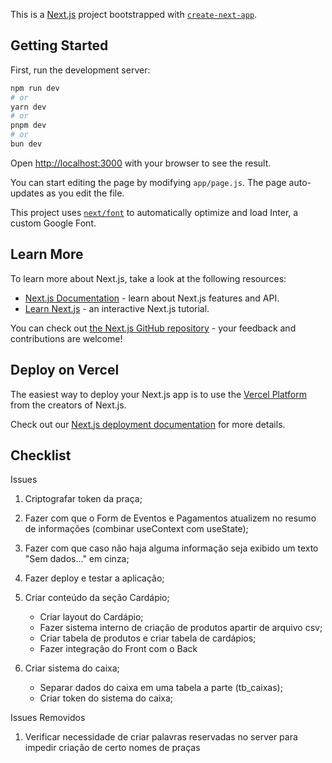 This is a [Next.js](https://nextjs.org/) project bootstrapped with [`create-next-app`](https://github.com/vercel/next.js/tree/canary/packages/create-next-app).

## Getting Started

First, run the development server:

```bash
npm run dev
# or
yarn dev
# or
pnpm dev
# or
bun dev
```

Open [http://localhost:3000](http://localhost:3000) with your browser to see the result.

You can start editing the page by modifying `app/page.js`. The page auto-updates as you edit the file.

This project uses [`next/font`](https://nextjs.org/docs/basic-features/font-optimization) to automatically optimize and load Inter, a custom Google Font.

## Learn More

To learn more about Next.js, take a look at the following resources:

- [Next.js Documentation](https://nextjs.org/docs) - learn about Next.js features and API.
- [Learn Next.js](https://nextjs.org/learn) - an interactive Next.js tutorial.

You can check out [the Next.js GitHub repository](https://github.com/vercel/next.js/) - your feedback and contributions are welcome!

## Deploy on Vercel

The easiest way to deploy your Next.js app is to use the [Vercel Platform](https://vercel.com/new?utm_medium=default-template&filter=next.js&utm_source=create-next-app&utm_campaign=create-next-app-readme) from the creators of Next.js.

Check out our [Next.js deployment documentation](https://nextjs.org/docs/deployment) for more details.

## Checklist

Issues
1. Criptografar token da praça;
1. Fazer com que o Form de Eventos e Pagamentos atualizem no resumo de informações (combinar useContext com useState);
1. Fazer com que caso não haja alguma informação seja exibido um texto "Sem dados..." em cinza;

1. Fazer deploy e testar a aplicação;

1. Criar conteúdo da seção Cardápio;
    - Criar layout do Cardápio;
    - Fazer sistema interno de criação de produtos apartir de arquivo csv;
    - Criar tabela de produtos e criar tabela de cardápios;
    - Fazer integração do Front com o Back

1. Criar sistema do caixa;
    - Separar dados do caixa em uma tabela a parte (tb_caixas);
    - Criar token do sistema do caixa;

Issues Removidos
1. Verificar necessidade de criar palavras reservadas no server para impedir criação de certo nomes de praças